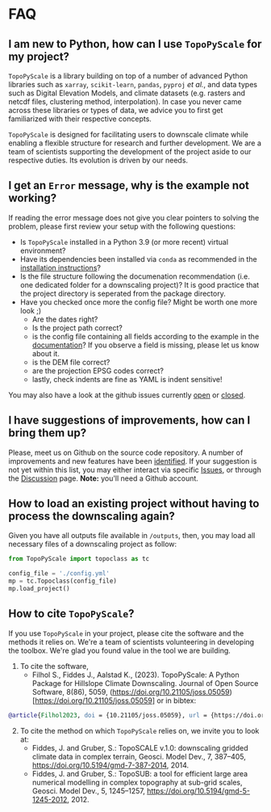 # FAQ

## I am new to Python, how can I use `TopoPyScale` for my project?

`TopoPyScale` is a library building on top of a number of advanced Python libraries such as `xarray`, `scikit-learn`, `pandas`, `pyproj` *et al.*, and data types such as Digital Elevation Models, and climate datasets (e.g. rasters and netcdf files, clustering method, interpolation). In case you never came across these libraries or types of data, we advice you to first get familiarized with their respective concepts. 

`TopoPyScale` is designed for facilitating users to downscale climate while enabling a flexible structure for research and further development. We are a team of scientists supporting the development of the project aside to our respective duties. Its evolution is driven by our needs. 

## I get an `Error` message, why is the example not working?

If reading the error message does not give you clear pointers to solving the problem, please first review your setup with the following questions:

- Is `TopoPyScale` installed in a Python 3.9 (or more recent) virtual environment?
- Have its dependencies been installed via `conda` as recommended in the [installation instructions](./01_install.md)?
- Is the file structure following the documenation recommendation (i.e. one dedicated folder for a downscaling project)? It is good practice that the project directory is seperated from the package directory.
- Have you checked once more the config file? Might be worth one more look ;) 
	- Are the dates right? 
	- Is the project path correct?
	- is the config file containing all fields according to the example in the [documentation](https://topopyscale.readthedocs.io/en/latest/3_configurationFile/)? If you observe a field is missing, please let us know about it.
	- is the DEM  file correct?
	- are the projection EPSG codes correct?
	- lastly, check indents are fine as YAML is indent sensitive! 

You may also have a look at the github issues currently [open](https://github.com/ArcticSnow/TopoPyScale/issues?q=is%3Aopen+is%3Aissue) or [closed](https://github.com/ArcticSnow/TopoPyScale/issues?q=is%3Aissue+is%3Aclosed).


## I have suggestions of improvements, how can I bring them up?
Please, meet us on Github on the source code repository. A number of improvements and new features have been [identified](https://github.com/ArcticSnow/TopoPyScale/issues?q=is%3Aopen+is%3Aissue+label%3Aenhancement+). If your suggestion is not yet within this list, you may either interact via specific [Issues](https://github.com/ArcticSnow/TopoPyScale/issues), or through the [Discussion](https://github.com/ArcticSnow/TopoPyScale/discussions) page. **Note:** you'll need a Github account.

## How to load an existing project without having to process the downscaling again?

Given you have all outputs file available in `/outputs`, then, you may load all necessary files of a downscaling project as follow:

```python
from TopoPyScale import topoclass as tc

config_file = './config.yml'
mp = tc.Topoclass(config_file)
mp.load_project()
```

## How to cite `TopoPyScale`?
If you use `TopoPyScale` in your project, please cite the software and the methods it relies on. We're a team of scientists volunteering in developing the toolbox. We're glad you found value in the tool we are building. 

1. To cite the software, 
    - Filhol S., Fiddes J., Aalstad K., (2023). TopoPyScale: A Python Package for Hillslope Climate Downscaling. Journal of Open Source Software, 8(86), 5059, (https://doi.org/10.21105/joss.05059)[https://doi.org/10.21105/joss.05059]
or in bibtex:
```bibtex
@article{Filhol2023, doi = {10.21105/joss.05059}, url = {https://doi.org/10.21105/joss.05059}, year = {2023}, publisher = {The Open Journal}, volume = {8}, number = {86}, pages = {5059}, author = {Simon Filhol and Joel Fiddes and Kristoffer Aalstad}, title = {TopoPyScale: A Python Package for Hillslope Climate Downscaling}, journal = {Journal of Open Source Software} } 

```
2. To cite the method on which `TopoPyScale` relies on, we invite you to look at:
	- Fiddes, J. and Gruber, S.: TopoSCALE v.1.0: downscaling gridded climate data in complex terrain, Geosci. Model Dev., 7, 387–405, https://doi.org/10.5194/gmd-7-387-2014, 2014.
	- Fiddes, J. and Gruber, S.: TopoSUB: a tool for efficient large area numerical modelling in complex topography at sub-grid scales, Geosci. Model Dev., 5, 1245–1257, https://doi.org/10.5194/gmd-5-1245-2012, 2012.
